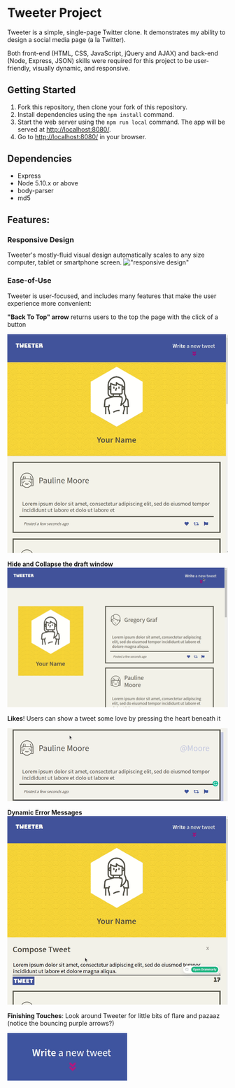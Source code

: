 # Tweeter Project

Tweeter is a simple, single-page Twitter clone. It demonstrates my ability to design a social media page (a la Twitter).

Both front-end (HTML, CSS, JavaScript, jQuery and AJAX) and back-end  (Node, Express, JSON) skills were required for this project to be user-friendly, visually dynamic, and responsive. 

## Getting Started

1. Fork this repository, then clone your fork of this repository.
2. Install dependencies using the `npm install` command.
3. Start the web server using the `npm run local` command. The app will be served at <http://localhost:8080/>.
4. Go to <http://localhost:8080/> in your browser.

## Dependencies

- Express
- Node 5.10.x or above
- body-parser
- md5

## Features:

### **Responsive Design**
 Tweeter's mostly-fluid visual design automatically scales to any size computer, tablet or smartphone screen. 
!["responsive design"](./samples/responsive-design.gif
)

### **Ease-of-Use**
 Tweeter is user-focused, and includes many features that make the user experience more convenient:

**"Back To Top" arrow** returns users to the top the page with the click of a button

!["arrow to top - small format"](./samples/arrow-to-top-small.gif
)



**Hide and Collapse the draft window**
!["hide and show draft box"](./samples/hideandshow.gif
)

**Likes**! Users can show a tweet some love by pressing the heart beneath it

!["likes"](./samples/likes.gif
)

**Dynamic Error Messages**
!["errors"](./samples/errors.gif
)

**Finishing Touches**: Look around Tweeter for little bits of flare and pazaaz (notice the bouncing purple arrows?)

!["arrowbounce"](./samples/arrowbounce.gif
)


